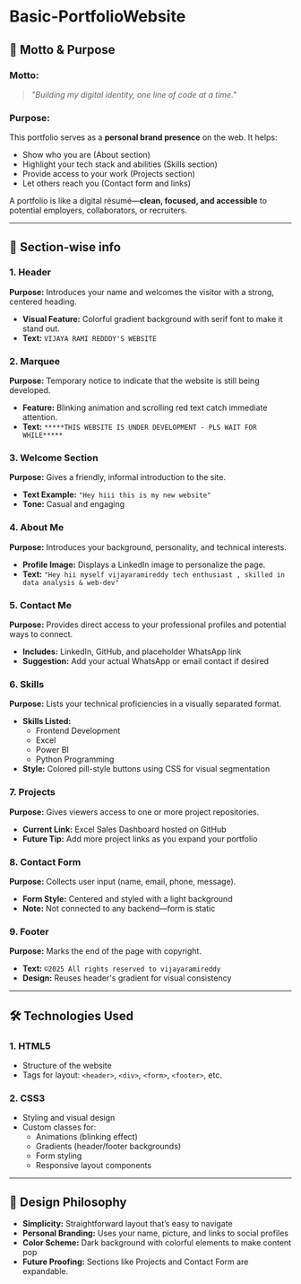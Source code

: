 # Basic-PortfolioWebsite

## 🎯 Motto & Purpose

### Motto:
> _"Building my digital identity, one line of code at a time."_

### Purpose:
This portfolio serves as a **personal brand presence** on the web. It helps:
- Show who you are (About section)
- Highlight your tech stack and abilities (Skills section)
- Provide access to your work (Projects section)
- Let others reach you (Contact form and links)

A portfolio is like a digital résumé—**clean, focused, and accessible** to potential employers, collaborators, or recruiters.

---

## 🧱 Section-wise info

### 1. Header
**Purpose:** Introduces your name and welcomes the visitor with a strong, centered heading.

- **Visual Feature:** Colorful gradient background with serif font to make it stand out.
- **Text:** `VIJAYA RAMI REDDDY'S WEBSITE`

### 2. Marquee
**Purpose:** Temporary notice to indicate that the website is still being developed.

- **Feature:** Blinking animation and scrolling red text catch immediate attention.
- **Text:** `*****THIS WEBSITE IS UNDER DEVELOPMENT - PLS WAIT FOR WHILE*****`

### 3. Welcome Section
**Purpose:** Gives a friendly, informal introduction to the site.

- **Text Example:** `"Hey hiii this is my new website"`
- **Tone:** Casual and engaging

### 4. About Me
**Purpose:** Introduces your background, personality, and technical interests.

- **Profile Image:** Displays a LinkedIn image to personalize the page.
- **Text:** `"Hey hii myself vijayaramireddy tech enthusiast , skilled in data analysis & web-dev"`

### 5. Contact Me
**Purpose:** Provides direct access to your professional profiles and potential ways to connect.

- **Includes:** LinkedIn, GitHub, and placeholder WhatsApp link
- **Suggestion:** Add your actual WhatsApp or email contact if desired

### 6. Skills
**Purpose:** Lists your technical proficiencies in a visually separated format.

- **Skills Listed:**
  - Frontend Development
  - Excel
  - Power BI
  - Python Programming
- **Style:** Colored pill-style buttons using CSS for visual segmentation

### 7. Projects
**Purpose:** Gives viewers access to one or more project repositories.

- **Current Link:** Excel Sales Dashboard hosted on GitHub
- **Future Tip:** Add more project links as you expand your portfolio

### 8. Contact Form
**Purpose:** Collects user input (name, email, phone, message).

- **Form Style:** Centered and styled with a light background
- **Note:** Not connected to any backend—form is static

### 9. Footer
**Purpose:** Marks the end of the page with copyright.

- **Text:** `©2025 All rights reserved to vijayaramireddy`
- **Design:** Reuses header's gradient for visual consistency

---

## 🛠️ Technologies Used

### 1. HTML5
- Structure of the website
- Tags for layout: `<header>`, `<div>`, `<form>`, `<footer>`, etc.

### 2. CSS3
- Styling and visual design
- Custom classes for:
  - Animations (blinking effect)
  - Gradients (header/footer backgrounds)
  - Form styling
  - Responsive layout components

---

## 🧩 Design Philosophy

- **Simplicity:** Straightforward layout that’s easy to navigate
- **Personal Branding:** Uses your name, picture, and links to social profiles
- **Color Scheme:** Dark background with colorful elements to make content pop
- **Future Proofing:** Sections like Projects and Contact Form are expandable.
